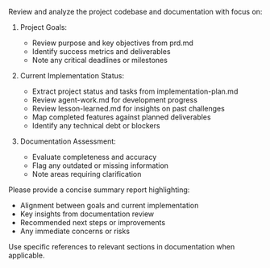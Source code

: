 Review and analyze the project codebase and documentation with focus on:

1. Project Goals:
   - Review purpose and key objectives from prd.md
   - Identify success metrics and deliverables
   - Note any critical deadlines or milestones

2. Current Implementation Status:
   - Extract project status and tasks from implementation-plan.md
   - Review agent-work.md for development progress
   - Review lesson-learned.md for insights on past challenges
   - Map completed features against planned deliverables
   - Identify any technical debt or blockers

3. Documentation Assessment:
   - Evaluate completeness and accuracy
   - Flag any outdated or missing information
   - Note areas requiring clarification

Please provide a concise summary report highlighting:
- Alignment between goals and current implementation
- Key insights from documentation review
- Recommended next steps or improvements
- Any immediate concerns or risks

Use specific references to relevant sections in documentation when applicable.